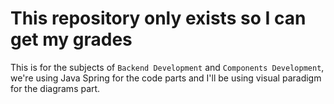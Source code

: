 # This repository only exists so I can get my grades
This is for the subjects of `Backend Development` and `Components Development`, we're using Java Spring for the code parts and I'll be using visual paradigm for the diagrams part.
